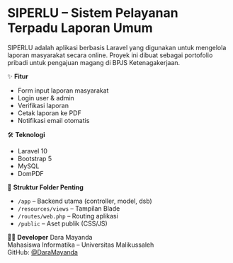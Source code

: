 # SIPERLU – Sistem Pelayanan Terpadu Laporan Umum

SIPERLU adalah aplikasi berbasis Laravel yang digunakan untuk mengelola laporan masyarakat secara online. Proyek ini dibuat sebagai portofolio pribadi untuk pengajuan magang di BPJS Ketenagakerjaan.

✨ **Fitur**
- Form input laporan masyarakat
- Login user & admin
- Verifikasi laporan
- Cetak laporan ke PDF
- Notifikasi email otomatis

🛠 **Teknologi**
- Laravel 10
- Bootstrap 5
- MySQL
- DomPDF

📁 **Struktur Folder Penting**
- `/app` – Backend utama (controller, model, dsb)
- `/resources/views` – Tampilan Blade
- `/routes/web.php` – Routing aplikasi
- `/public` – Aset publik (CSS/JS)

👩‍💻 **Developer**
Dara Mayanda  
Mahasiswa Informatika – Universitas Malikussaleh  
GitHub: [@DaraMayanda](https://github.com/DaraMayanda)
